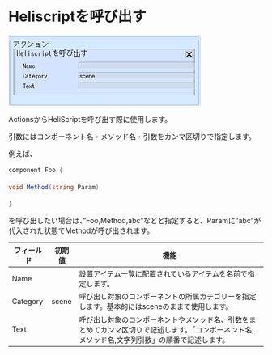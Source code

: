 # Heliscriptを呼び出す

![CallScript](img/CallScript.jpg)

ActionsからHeliScriptを呼び出す際に使用します。

引数にはコンポーネント名・メソッド名・引数をカンマ区切りで指定します。

例えば、

```csharp
component Foo {

void Method(string Param)

}
```

を呼び出したい場合は、”Foo,Method,abc”などと指定すると、Paramに”abc”が代入された状態でMethodが呼び出されます。

| フィールド | 初期値 |  機能  |
| ---- | ---- | ---- |
| Name || 設置アイテム一覧に配置されているアイテムを名前で指定します。 |
| Category | scene | 呼び出し対象のコンポーネントの所属カテゴリーを指定します。基本的にはsceneのままで使用します。 |
| Text | | 呼び出し対象のコンポーネントやメソッド名、引数をまとめてカンマ区切りで記述します。「コンポーネント名,メソッド名,文字列引数」の順番で記述します。 |
